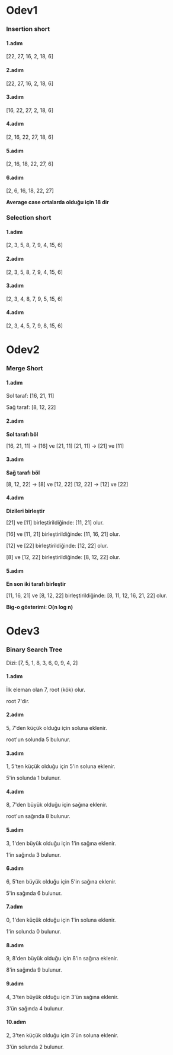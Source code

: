 # Odev1
### Insertion short

#### 1.adım

[22, 27, 16, 2, 18, 6]

#### 2.adım

[22, 27, 16, 2, 18, 6]

#### 3.adım

[16, 22, 27, 2, 18, 6]

#### 4.adım

[2, 16, 22, 27, 18, 6]

#### 5.adım

[2, 16, 18, 22, 27, 6]

#### 6.adım

[2, 6, 16, 18, 22, 27]

**Average case ortalarda olduğu için 18 dir**

### Selection short

#### 1.adım

[2, 3, 5, 8, 7, 9, 4, 15, 6]

#### 2.adım

[2, 3, 5, 8, 7, 9, 4, 15, 6]

#### 3.adım

[2, 3, 4, 8, 7, 9, 5, 15, 6]

#### 4.adım

[2, 3, 4, 5, 7, 9, 8, 15, 6]


# Odev2
### Merge Short

#### 1.adım

Sol taraf: [16, 21, 11]

Sağ taraf: [8, 12, 22]

#### 2.adım

**Sol tarafı böl**

[16, 21, 11] -> [16] ve [21, 11]
[21, 11] -> [21] ve [11]

#### 3.adım

**Sağ tarafı böl**

[8, 12, 22] -> [8] ve [12, 22]
[12, 22] -> [12] ve [22]

#### 4.adım

**Dizileri birleştir**

[21] ve [11] birleştirildiğinde: [11, 21] olur.

[16] ve [11, 21] birleştirildiğinde: [11, 16, 21] olur.

[12] ve [22] birleştirildiğinde: [12, 22] olur.

[8] ve [12, 22] birleştirildiğinde: [8, 12, 22] olur.

#### 5.adım

**En son iki tarafı birleştir**

[11, 16, 21] ve [8, 12, 22] birleştirildiğinde: [8, 11, 12, 16, 21, 22] olur.

**Big-o gösterimi: O(n log n)**


# Odev3
### Binary Search Tree

Dizi: [7, 5, 1, 8, 3, 6, 0, 9, 4, 2]

#### 1.adım

İlk eleman olan 7, root (kök) olur.

root 7'dir.

#### 2.adım

5, 7'den küçük olduğu için soluna eklenir.

root'un solunda 5 bulunur.

#### 3.adım

1, 5'ten küçük olduğu için 5'in soluna eklenir.

5'in solunda 1 bulunur.

#### 4.adım

8, 7'den büyük olduğu için sağına eklenir.

root'un sağında 8 bulunur.

#### 5.adım

3, 1'den büyük olduğu için 1'in sağına eklenir.

1'in sağında 3 bulunur.

#### 6.adım

6, 5'ten büyük olduğu için 5'in sağına eklenir.

5'in sağında 6 bulunur.

#### 7.adım

0, 1'den küçük olduğu için 1'in soluna eklenir.

1'in solunda 0 bulunur.

#### 8.adım

9, 8'den büyük olduğu için 8'in sağına eklenir.

8'in sağında 9 bulunur.

#### 9.adım

4, 3'ten büyük olduğu için 3'ün sağına eklenir.

3'ün sağında 4 bulunur.

#### 10.adım

2, 3'ten küçük olduğu için 3'ün soluna eklenir.

3'ün solunda 2 bulunur.
